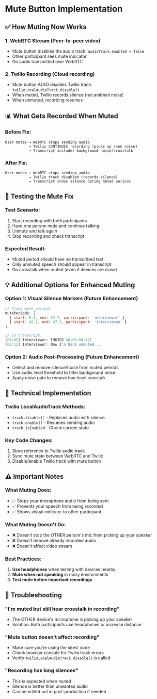 # Mute Button Implementation

## ✅ How Muting Now Works

### 1. **WebRTC Stream** (Peer-to-peer video)
- Mute button disables the audio track: `audioTrack.enabled = false`
- Other participant sees mute indicator
- No audio transmitted over WebRTC

### 2. **Twilio Recording** (Cloud recording)
- Mute button ALSO disables Twilio track: `twilioLocalAudioTrack.disable()`
- When muted, Twilio records silence (not ambient noise)
- When unmuted, recording resumes

## 📊 What Gets Recorded When Muted

### Before Fix:
```
User mutes → WebRTC stops sending audio
           → Twilio CONTINUES recording (picks up room noise)
           → Transcript includes background noise/crosstalk
```

### After Fix:
```
User mutes → WebRTC stops sending audio
           → Twilio track disabled (records silence)
           → Transcript shows silence during muted periods
```

## 🎯 Testing the Mute Fix

### Test Scenario:
1. Start recording with both participants
2. Have one person mute and continue talking
3. Unmute and talk again
4. Stop recording and check transcript

### Expected Result:
- Muted period should have no transcribed text
- Only unmuted speech should appear in transcript
- No crosstalk when muted (even if devices are close)

## 💡 Additional Options for Enhanced Muting

### Option 1: Visual Silence Markers (Future Enhancement)
```javascript
// Track mute periods
mutePeriods: [
  { start: 5.2, end: 12.7, participant: 'interviewer' },
  { start: 45.1, end: 47.3, participant: 'interviewee' }
]

// In transcript:
[00:05] Interviewer: [MUTED 00:05-00:12]
[00:12] Interviewer: Now I'm back unmuted...
```

### Option 2: Audio Post-Processing (Future Enhancement)
- Detect and remove silence/noise from muted periods
- Use audio level threshold to filter background noise
- Apply noise gate to remove low-level crosstalk

## 🔧 Technical Implementation

### Twilio LocalAudioTrack Methods:
- `track.disable()` - Replaces audio with silence
- `track.enable()` - Resumes sending audio
- `track.isEnabled` - Check current state

### Key Code Changes:
1. Store reference to Twilio audio track
2. Sync mute state between WebRTC and Twilio
3. Disable/enable Twilio track with mute button

## ⚠️ Important Notes

### What Muting Does:
- ✅ Stops your microphone audio from being sent
- ✅ Prevents your speech from being recorded
- ✅ Shows visual indicator to other participant

### What Muting Doesn't Do:
- ❌ Doesn't stop the OTHER person's mic from picking up your speaker
- ❌ Doesn't remove already recorded audio
- ❌ Doesn't affect video stream

### Best Practices:
1. **Use headphones** when testing with devices nearby
2. **Mute when not speaking** in noisy environments
3. **Test mute before important recordings**

## 🐛 Troubleshooting

### "I'm muted but still hear crosstalk in recording"
- The OTHER device's microphone is picking up your speaker
- Solution: Both participants use headphones or increase distance

### "Mute button doesn't affect recording"
- Make sure you're using the latest code
- Check browser console for Twilio track errors
- Verify `twilioLocalAudioTrack.disable()` is called

### "Recording has long silences"
- This is expected when muted
- Silence is better than unwanted audio
- Can be edited out in post-production if needed